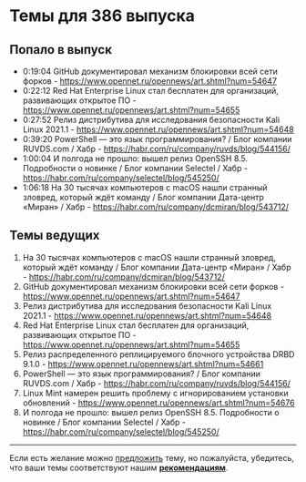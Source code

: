# Темы для 386 выпуска

## Попало в выпуск

- 0:19:04 GitHub документировал механизм блокировки всей сети форков - https://www.opennet.ru/opennews/art.shtml?num=54647
- 0:22:12 Red Hat Enterprise Linux стал бесплатен для организаций, развивающих открытое ПО - https://www.opennet.ru/opennews/art.shtml?num=54655
- 0:27:52 Релиз дистрибутива для исследования безопасности Kali Linux 2021.1 - https://www.opennet.ru/opennews/art.shtml?num=54648
- 0:39:20 PowerShell — это язык программирования? / Блог компании RUVDS.com / Хабр - https://habr.com/ru/company/ruvds/blog/544156/
- 1:00:04 И полгода не прошло: вышел релиз OpenSSH 8.5. Подробности о новинке / Блог компании Selectel / Хабр - https://habr.com/ru/company/selectel/blog/545250/
- 1:06:18 На 30 тысячах компьютеров с macOS нашли странный зловред, который ждёт команду / Блог компании Дата-центр «Миран» / Хабр - https://habr.com/ru/company/dcmiran/blog/543712/

## Темы ведущих

1. На 30 тысячах компьютеров с macOS нашли странный зловред, который ждёт команду / Блог компании Дата-центр «Миран» / Хабр - https://habr.com/ru/company/dcmiran/blog/543712/
1. GitHub документировал механизм блокировки всей сети форков - https://www.opennet.ru/opennews/art.shtml?num=54647
1. Релиз дистрибутива для исследования безопасности Kali Linux 2021.1 - https://www.opennet.ru/opennews/art.shtml?num=54648
1. Red Hat Enterprise Linux стал бесплатен для организаций, развивающих открытое ПО - https://www.opennet.ru/opennews/art.shtml?num=54655
1. Релиз распределенного реплицируемого блочного устройства DRBD 9.1.0 - https://www.opennet.ru/opennews/art.shtml?num=54661
1. PowerShell — это язык программирования? / Блог компании RUVDS.com / Хабр - https://habr.com/ru/company/ruvds/blog/544156/
1. Linux Mint намерен решить проблему с игнорированием установки обновлений - https://www.opennet.ru/opennews/art.shtml?num=54676
1. И полгода не прошло: вышел релиз OpenSSH 8.5. Подробности о новинке / Блог компании Selectel / Хабр - https://habr.com/ru/company/selectel/blog/545250/

---

Если есть желание можно [предложить](themes_from_listeners.md) тему, но пожалуйста, убедитесь, что ваши темы соответствуют нашим **[рекомендациям](Recommendations_for_the_proposed_topics.md)**.

